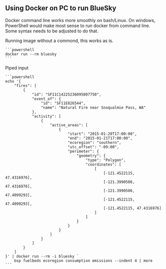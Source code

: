 ## Using Docker on PC to run BlueSky

Docker command line works more smoothly on bash/Linux.  On windows, PowerShell would make most sense to run docker from command line.  Some syntax needs to be adjusted to do that.


Running image without a commond, this works as is.

    ```powershell
    docker run --rm bluesky
    ```

Piped input

    ```powershell
    echo '{
        "fires": [
            {
                "id": "SF11C14225236095807750",
                "event_of": {
                    "id": "SF11E826544",
                    "name": "Natural Fire near Snoqualmie Pass, WA"
                },
                "activity": [
                    {
                        "active_areas": [
                            {
                                "start": "2015-01-20T17:00:00",
                                "end": "2015-01-21T17:00:00",
                                "ecoregion": "southern",
                                "utc_offset": "-09:00",
                                "perimeter": {
                                    "geometry": {
                                        "type": "Polygon",
                                        "coordinates": [
                                            [
                                                [-121.4522115, 47.4316976],
                                                [-121.3990506, 47.4316976],
                                                [-121.3990506, 47.4099293],
                                                [-121.4522115, 47.4099293],
                                                [-121.4522115, 47.4316976]
                                            ]
                                        ]
                                    }
                                }
                            }
                        ]
                    }
                ]
            }
        ]
    }' | docker run --rm -i bluesky `
        bsp fuelbeds ecoregion consumption emissions --indent 4 | more
    ```

